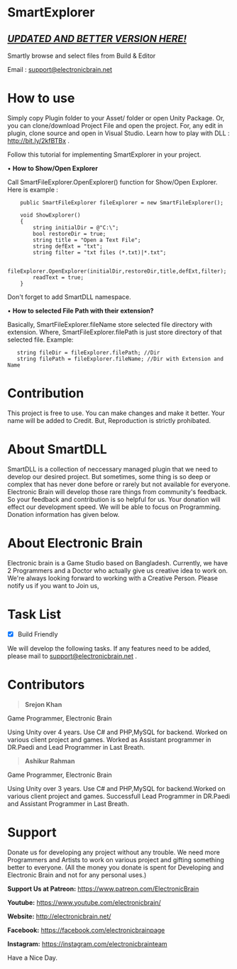 # SmartExplorer
## ***[UPDATED AND BETTER VERSION HERE!](https://github.com/SrejonKhan/AnotherFileBrowser)***

Smartly browse and select files from Build & Editor

Email : support@electronicbrain.net 


# How to use
Simply copy Plugin folder to your Asset/ folder or open Unity Package. Or, you can clone/download Project File and open the project. For, any edit in plugin, clone source and open in Visual Studio. Learn how to play with DLL : http://bit.ly/2kfBTBx .

Follow this tutorial for implementing SmartExplorer in your project. 

• **How to Show/Open Explorer** 

Call SmartFileExplorer.OpenExplorer() function for Show/Open Explorer. Here is example : 

```
    public SmartFileExplorer fileExplorer = new SmartFileExplorer();

    void ShowExplorer()
    {
        string initialDir = @"C:\";
        bool restoreDir = true;
        string title = "Open a Text File";
        string defExt = "txt";
        string filter = "txt files (*.txt)|*.txt";

        fileExplorer.OpenExplorer(initialDir,restoreDir,title,defExt,filter);
        readText = true;
    }
```
Don't forget to add SmartDLL namespace. 

• **How to selected File Path with their extension?**

Basically, SmartFileExplorer.fileName store selected file directory with extension. Where, SmartFileExplorer.filePath is just store directory of that selected file. Example:

```
   string fileDir = fileExplorer.filePath; //Dir
   string filePath = fileExplorer.fileName; //Dir with Extension and Name
```

# Contribution 
This project is free to use. You can make changes and make it better. Your name will be added to Credit. But, Reproduction is strictly prohibated.

# About SmartDLL 
SmartDLL is a collection of neccessary managed plugin that we need to develop our desired project. But sometimes, some thing is so deep or complex that has never done before or rarely but not available for everyone. 
Electronic Brain will develop those rare things from community's feedback. So your feedback and contribution is so helpful for us. Your donation will effect our development speed. We will be able to focus on Programming. Donation information has given below. 

# About Electronic Brain 
Electronic brain is a Game Studio based on Bangladesh. Currently, we have 2 Programmers and a Doctor who actually give us creative idea to work on. We're always looking forward to working with a Creative Person. Please notify us if you want to Join us,

# Task List
- [x] Build Friendly

We will develop the following tasks. If any features need to be added, please mail to support@electronicbrain.net . 

# Contributors 
 >**Srejon Khan**
 
 Game Programmer, Electronic Brain 
 
Using Unity over 4 years. Use C# and PHP,MySQL for backend. Worked on various client project and games. Worked as Assistant programmer in DR.Paedi and Lead Programmer in Last Breath.  

 >**Ashikur Rahman** 
 
 Game Programmer, Electronic Brain 
 
Using Unity over 3 years. Use C# and PHP,MySQL for backend.Worked on various client project and games. Successfull Lead Programmer in DR.Paedi and Assistant Programmer in Last Breath.  

# Support
Donate us for developing any project without any trouble. We need more Programmers and Artists to work on various project and gifting something better to everyone. (All the money you donate is spent for Developing and Electronic Brain and not for any personal uses.)

**Support Us at Patreon:** https://www.patreon.com/ElectronicBrain

**Youtube:** https://www.youtube.com/electronicbrain/ 

**Website:** http://electronicbrain.net/ 

**Facebook:** https://facebook.com/electronicbrainpage

**Instagram:** https://instagram.com/electronicbrainteam


Have a Nice Day.
